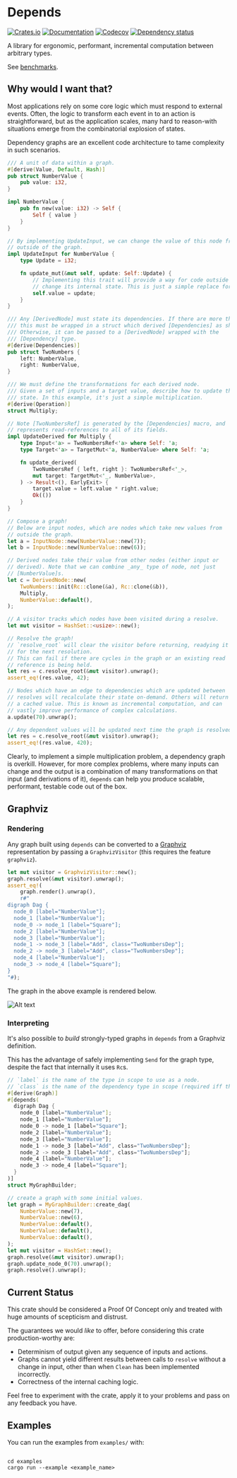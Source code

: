 # Depends

[![Crates.io](https://img.shields.io/crates/v/depends.svg)](https://crates.io/crates/depends)
[![Documentation](https://docs.rs/depends/badge.svg)](https://docs.rs/depends/)
[![Codecov](https://codecov.io/gh/Justice4Joffrey/depends-rs/coverage.svg?branch=master)](https://codecov.io/gh/Justice4Joffrey/depends-rs)
[![Dependency status](https://deps.rs/repo/github/Justice4Joffrey/depends-rs/status.svg)](https://deps.rs/repo/github/Justice4Joffrey/depends-rs)

A library for ergonomic, performant, incremental computation between arbitrary types.

See [benchmarks](https://github.com/Justice4Joffrey/depends-rs/tree/master/benches).

## Why would I want that?

Most applications rely on some core logic which must respond to external
events. Often, the logic to transform each event in to an action is
straightforward, but as the application scales, many hard to reason-with
situations emerge from the combinatorial explosion of states.

Dependency graphs are an excellent code architecture to tame complexity in
such scenarios.

```rust
/// A unit of data within a graph.
#[derive(Value, Default, Hash)]
pub struct NumberValue {
    pub value: i32,
}

impl NumberValue {
    pub fn new(value: i32) -> Self {
        Self { value }
    }
}

// By implementing UpdateInput, we can change the value of this node from
// outside of the graph.
impl UpdateInput for NumberValue {
    type Update = i32;

    fn update_mut(&mut self, update: Self::Update) {
        // Implementing this trait will provide a way for code outside of this graph to
        // change its internal state. This is just a simple replace for now.
        self.value = update;
    }
}

/// Any [DerivedNode] must state its dependencies. If there are more than one,
/// this must be wrapped in a struct which derived [Dependencies] as shown.
/// Otherwise, it can be passed to a [DerivedNode] wrapped with the
/// [Dependency] type.
#[derive(Dependencies)]
pub struct TwoNumbers {
    left: NumberValue,
    right: NumberValue,
}

/// We must define the transformations for each derived node.
/// Given a set of inputs and a target value, describe how to update the
/// state. In this example, it's just a simple multiplication.
#[derive(Operation)]
struct Multiply;

// Note [TwoNumbersRef] is generated by the [Dependencies] macro, and
// represents read-references to all of its fields.
impl UpdateDerived for Multiply {
    type Input<'a> = TwoNumbersRef<'a> where Self: 'a;
    type Target<'a> = TargetMut<'a, NumberValue> where Self: 'a;

    fn update_derived(
        TwoNumbersRef { left, right }: TwoNumbersRef<'_>,
        mut target: TargetMut<'_, NumberValue>,
    ) -> Result<(), EarlyExit> {
        target.value = left.value * right.value;
        Ok(())
    }
}

// Compose a graph!
// Below are input nodes, which are nodes which take new values from
// outside the graph.
let a = InputNode::new(NumberValue::new(7));
let b = InputNode::new(NumberValue::new(6));

// Derived nodes take their value from other nodes (either input or
// derived). Note that we can combine _any_ type of node, not just
// [NumberValue]s.
let c = DerivedNode::new(
    TwoNumbers::init(Rc::clone(&a), Rc::clone(&b)),
    Multiply,
    NumberValue::default(),
);

// A visitor tracks which nodes have been visited during a resolve.
let mut visitor = HashSet::<usize>::new();

// Resolve the graph!
// `resolve_root` will clear the visitor before returning, readying it
// for the next resolution.
// This can fail if there are cycles in the graph or an existing read
// reference is being held.
let res = c.resolve_root(&mut visitor).unwrap();
assert_eq!(res.value, 42);

// Nodes which have an edge to dependencies which are updated between
// resolves will recalculate their state on-demand. Others will return
// a cached value. This is known as incremental computation, and can
// vastly improve performance of complex calculations.
a.update(70).unwrap();

// Any dependent values will be updated next time the graph is resolved.
let res = c.resolve_root(&mut visitor).unwrap();
assert_eq!(res.value, 420);
```

Clearly, to implement a simple multiplication problem, a dependency graph is
overkill. However, for more complex problems, where many inputs can change
and the output is a combination of many transformations on that input (and
derivations of it), `depends` can help you produce scalable, performant,
testable code out of the box.

## Graphviz

### Rendering

Any graph built using `depends` can be converted to a [Graphviz](https://graphviz.org/) representation
by passing a `GraphvizVisitor` (this requires the feature `graphviz`).

```rust
let mut visitor = GraphvizVisitor::new();
graph.resolve(&mut visitor).unwrap();
assert_eq!(
    graph.render().unwrap(),
    r#"
digraph Dag {
  node_0 [label="NumberValue"];
  node_1 [label="NumberValue"];
  node_0 -> node_1 [label="Square"];
  node_2 [label="NumberValue"];
  node_3 [label="NumberValue"];
  node_1 -> node_3 [label="Add", class="TwoNumbersDep"];
  node_2 -> node_3 [label="Add", class="TwoNumbersDep"];
  node_4 [label="NumberValue"];
  node_3 -> node_4 [label="Square"];
}
"#);
```

The graph in the above example is rendered below.

![Alt text](./product.svg)

### Interpreting

It's also possible to _build_ strongly-typed graphs in `depends` from a Graphviz definition.

This has the advantage of safely implementing `Send` for the graph type, despite the fact that internally it uses `Rc`s.
```rust
// `label` is the name of the type in scope to use as a node.
// `class` is the name of the dependency type in scope (required iff there are multiple edges to a node).
#[derive(Graph)]
#[depends(
  digraph Dag {
    node_0 [label="NumberValue"];
    node_1 [label="NumberValue"];
    node_0 -> node_1 [label="Square"];
    node_2 [label="NumberValue"];
    node_3 [label="NumberValue"];
    node_1 -> node_3 [label="Add", class="TwoNumbersDep"];
    node_2 -> node_3 [label="Add", class="TwoNumbersDep"];
    node_4 [label="NumberValue"];
    node_3 -> node_4 [label="Square"];
  }
)]
struct MyGraphBuilder;

// create a graph with some initial values.
let graph = MyGraphBuilder::create_dag(
    NumberValue::new(7),
    NumberValue::new(6),
    NumberValue::default(),
    NumberValue::default(),
    NumberValue::default(),
);
let mut visitor = HashSet::new();
graph.resolve(&mut visitor).unwrap();
graph.update_node_0(70).unwrap();
graph.resolve().unwrap();
```

## Current Status

This crate should be considered a Proof Of Concept only and treated with huge amounts of scepticism and distrust.

The guarantees we would _like_ to offer, before considering this crate production-worthy are:

- Determinism of output given any sequence of inputs and actions.
- Graphs cannot yield different results between calls to `resolve` without a change in input, other than when `Clean`
  has been implemented incorrectly.
- Correctness of the internal caching logic.

Feel free to experiment with the crate, apply it to your problems and pass on any feedback you have.

## Examples

You can run the examples from `examples/` with:

```

cd examples
cargo run --example <example_name>

```

